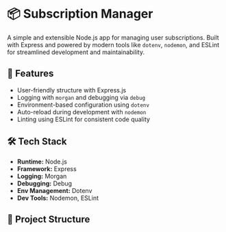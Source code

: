 
# 📦 Subscription Manager

A simple and extensible Node.js app for managing user subscriptions. Built with Express and powered by modern tools like `dotenv`, `nodemon`, and ESLint for streamlined development and maintainability.

## 🚀 Features

- User-friendly structure with Express.js
- Logging with `morgan` and debugging via `debug`
- Environment-based configuration using `dotenv`
- Auto-reload during development with `nodemon`
- Linting using ESLint for consistent code quality

## 🛠️ Tech Stack

- **Runtime:** Node.js
- **Framework:** Express
- **Logging:** Morgan
- **Debugging:** Debug
- **Env Management:** Dotenv
- **Dev Tools:** Nodemon, ESLint

## 📁 Project Structure
